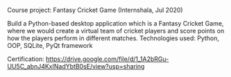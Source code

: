 Course project: Fantasy Cricket Game 
(Internshala, Jul 2020)

Build a Python-based desktop application which is a Fantasy Cricket Game, where we would create a virtual team of cricket players and score points on how the players perform in different matches.
Technologies used: Python, OOP, SQLite, PyQt framework

Certification: https://drive.google.com/file/d/1_1A2bRGu-UU5C_abnJ4KxINadYbtB0sE/view?usp=sharing
